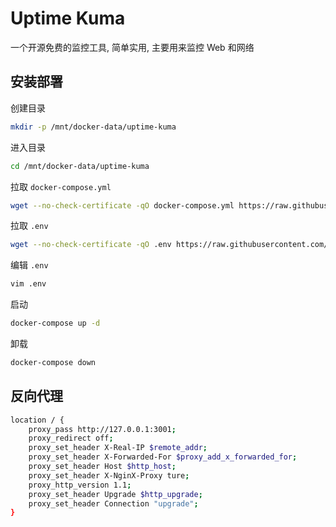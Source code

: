 # Uptime Kuma

一个开源免费的监控工具, 简单实用, 主要用来监控 Web 和网络

## 安装部署

创建目录
```bash
mkdir -p /mnt/docker-data/uptime-kuma
```

进入目录
```bash
cd /mnt/docker-data/uptime-kuma
```

拉取 `docker-compose.yml`
```bash
wget --no-check-certificate -qO docker-compose.yml https://raw.githubusercontent.com/kenote/docker-compose/main/uptime-kuma/compose.yml
```

拉取 `.env`
```bash
wget --no-check-certificate -qO .env https://raw.githubusercontent.com/kenote/docker-compose/main/uptime-kuma/.env.example
```

编辑 `.env`
```bash
vim .env
```

启动
```bash
docker-compose up -d
```

卸载
```bash
docker-compose down
```

##  反向代理

```bash
location / {
    proxy_pass http://127.0.0.1:3001;
    proxy_redirect off;
    proxy_set_header X-Real-IP $remote_addr;
    proxy_set_header X-Forwarded-For $proxy_add_x_forwarded_for;
    proxy_set_header Host $http_host;
    proxy_set_header X-NginX-Proxy ture;
    proxy_http_version 1.1;
    proxy_set_header Upgrade $http_upgrade;
    proxy_set_header Connection "upgrade";
}
```